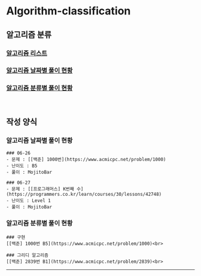 # Algorithm-classification
## 알고리즘 분류

### [알고리즘 리스트](https://github.com/SKHUDevelopersAlgorithm/Algorithm-classification/blob/main/Algorithm.md)
### [알고리즘 날짜별 풀이 현황](https://github.com/SKHUDevelopersAlgorithm/Algorithm-classification/blob/main/FilterByDate.md)
### [알고리즘 분류별 풀이 현황](https://github.com/SKHUDevelopersAlgorithm/Algorithm-classification/blob/main/FilterByClassification.md)

<br>

## 작성 양식
### 알고리즘 날짜별 풀이 현황
```
### 06-26
- 문제 : [[백준] 1000번](https://www.acmicpc.net/problem/1000)
- 난이도 : B5
- 풀이 : MojitoBar

### 06-27
- 문제 : [[프로그래머스] K번째 수](https://programmers.co.kr/learn/courses/30/lessons/42748)
- 난이도 : Level 1
- 풀이 : MojitoBar
```

### 알고리즘 분류별 풀이 현황
```
### 구현
[[백준] 1000번 B5](https://www.acmicpc.net/problem/1000)<br>

### 그리디 알고리즘
[[백준] 2839번 B1](https://www.acmicpc.net/problem/2839)<br>
```
---
